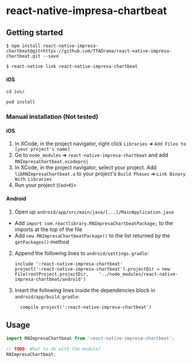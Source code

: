 # react-native-impresa-chartbeat

## Getting started

`$ npm install react-native-impresa-chartbeat@git+https://github.com/TfADrama/react-native-impresa-chartbeat.git --save`

`$ react-native link react-native-impresa-chartbeat`

#### iOS
`cd ios/`

`pod install`


### Manual installation (Not tested)


#### iOS

1. In XCode, in the project navigator, right click `Libraries` ➜ `Add Files to [your project's name]`
2. Go to `node_modules` ➜ `react-native-impresa-chartbeat` and add `RNImpresaChartbeat.xcodeproj`
3. In XCode, in the project navigator, select your project. Add `libRNImpresaChartbeat.a` to your project's `Build Phases` ➜ `Link Binary With Libraries`
4. Run your project (`Cmd+R`)<

#### Android

1. Open up `android/app/src/main/java/[...]/MainApplication.java`
  - Add `import com.reactlibrary.RNImpresaChartbeatPackage;` to the imports at the top of the file
  - Add `new RNImpresaChartbeatPackage()` to the list returned by the `getPackages()` method
2. Append the following lines to `android/settings.gradle`:
  	```
  	include ':react-native-impresa-chartbeat'
  	project(':react-native-impresa-chartbeat').projectDir = new File(rootProject.projectDir, 	'../node_modules/react-native-impresa-chartbeat/android')
  	```
3. Insert the following lines inside the dependencies block in `android/app/build.gradle`:
  	```
      compile project(':react-native-impresa-chartbeat')
  	```


## Usage
```javascript
import RNImpresaChartbeat from 'react-native-impresa-chartbeat';

// TODO: What to do with the module?
RNImpresaChartbeat;
```
  
